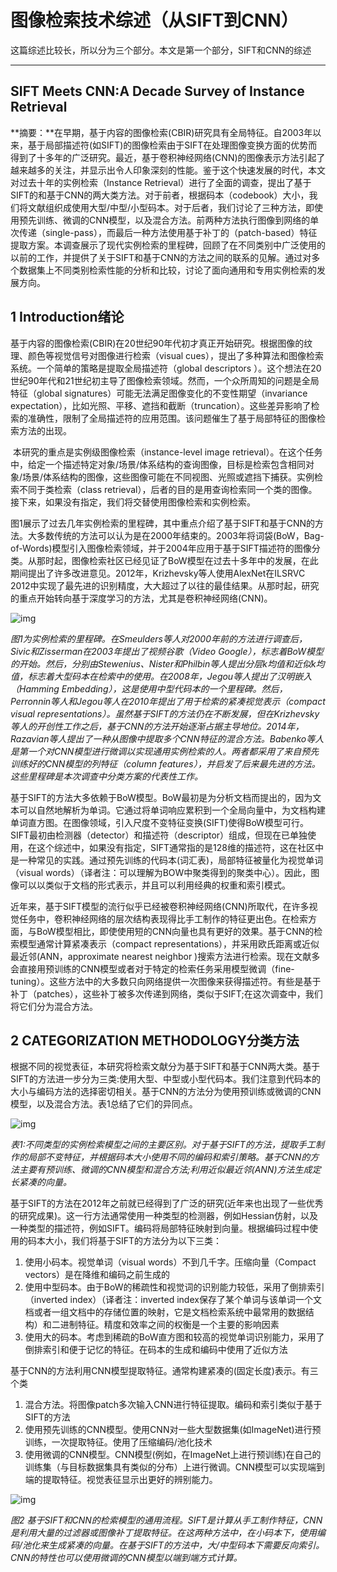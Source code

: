 # 图像检索技术综述（从SIFT到CNN）

这篇综述比较长，所以分为三个部分。本文是第一个部分，SIFT和CNN的综述

------

## SIFT Meets CNN:A Decade Survey of Instance Retrieval

​    **摘要：**在早期，基于内容的图像检索(CBIR)研究具有全局特征。自2003年以来，基于局部描述符(如SIFT)的图像检索由于SIFT在处理图像变换方面的优势而得到了十多年的广泛研究。最近，基于卷积神经网络(CNN)的图像表示方法引起了越来越多的关注，并显示出令人印象深刻的性能。鉴于这个快速发展的时代，本文对过去十年的实例检索（Instance  Retrieval）进行了全面的调查，提出了基于SIFT的和基于CNN的两大类方法。对于前者，根据码本（codebook）大小，我们将文献组织成使用大型/中型/小型码本。对于后者，我们讨论了三种方法，即使用预先训练、微调的CNN模型，以及混合方法。前两种方法执行图像到网络的单次传递（single-pass），而最后一种方法使用基于补丁的（patch-based）特征提取方案。本调查展示了现代实例检索的里程碑，回顾了在不同类别中广泛使用的以前的工作，并提供了关于SIFT和基于CNN的方法之间的联系的见解。通过对多个数据集上不同类别检索性能的分析和比较，讨论了面向通用和专用实例检索的发展方向。

## **1 Introduction绪论**

​    基于内容的图像检索(CBIR)在20世纪90年代初才真正开始研究。根据图像的纹理、颜色等视觉信号对图像进行检索（visual  cues），提出了多种算法和图像检索系统。一个简单的策略是提取全局描述符（global descriptors  ）。这个想法在20世纪90年代和21世纪初主导了图像检索领域。然而，一个众所周知的问题是全局特征（global  signatures）可能无法满足图像变化的不变性期望（invariance  expectation），比如光照、平移、遮挡和截断（truncation）。这些差异影响了检索的准确性，限制了全局描述符的应用范围。该问题催生了基于局部特征的图像检索方法的出现。

​    本研究的重点是实例级图像检索（instance-level image  retrieval）。在这个任务中，给定一个描述特定对象/场景/体系结构的查询图像，目标是检索包含相同对象/场景/体系结构的图像，这些图像可能在不同视图、光照或遮挡下捕获。实例检索不同于类检索（class retrieval），后者的目的是用查询检索同一个类的图像。接下来，如果没有指定，我们将交替使用图像检索和实例检索。

​    图1展示了过去几年实例检索的里程碑，其中重点介绍了基于SIFT和基于CNN的方法。大多数传统的方法可以认为是在2000年结束的。2003年将词袋(BoW，Bag-of-Words)模型引入图像检索领域，并于2004年应用于基于SIFT描述符的图像分类。从那时起，图像检索社区已经见证了BoW模型在过去十多年中的发展，在此期间提出了许多改进意见。2012年，Krizhevsky等人使用AlexNet在ILSRVC 2012中实现了最先进的识别精度，大大超过了以往的最佳结果。从那时起，研究的重点开始转向基于深度学习的方法，尤其是卷积神经网络(CNN)。

![img](https://img-blog.csdnimg.cn/20190507144021506.png?x-oss-process=image/watermark,type_ZmFuZ3poZW5naGVpdGk,shadow_10,text_aHR0cHM6Ly9ibG9nLmNzZG4ubmV0L1RvbXhpYW9kYWk=,size_16,color_FFFFFF,t_70)

*图1为实例检索的里程碑。在Smeulders等人对2000年前的方法进行调查后，Sivic和Zisserman在2003年提出了视频谷歌（Video  Google），标志着BoW模型的开始。然后，分别由Stewenius、Nister和Philbin等人提出分层k均值和近似k均值，标志着大型码本在检索中的使用。在2008年，Jegou等人提出了汉明嵌入（Hamming  Embedding），这是使用中型代码本的一个里程碑。然后，Perronnin等人和Jegou等人在2010年提出了用于检索的紧凑视觉表示（compact visual  representations）。虽然基于SIFT的方法仍在不断发展，但在Krizhevsky等人的开创性工作之后，基于CNN的方法开始逐渐占据主导地位。2014年，Razavian等人提出了一种从图像中提取多个CNN特征的混合方法。Babenko等人是第一个对CNN模型进行微调以实现通用实例检索的人。两者都采用了来自预先训练好的CNN模型的列特征（column features），并启发了后来最先进的方法。这些里程碑是本次调查中分类方案的代表性工作。*

 

​    基于SIFT的方法大多依赖于BoW模型。BoW最初是为分析文档而提出的，因为文本可以自然地解析为单词。它通过将单词响应累积到一个全局向量中，为文档构建单词直方图。在图像领域，引入尺度不变特征变换(SIFT)使得BoW模型可行。SIFT最初由检测器（detector）和描述符（descriptor）组成，但现在已单独使用，在这个综述中，如果没有指定，SIFT通常指的是128维的描述符，这在社区中是一种常见的实践。通过预先训练的代码本(词汇表)，局部特征被量化为视觉单词（visual words）（译者注：可以理解为BOW中聚类得到的聚类中心）。因此，图像可以以类似于文档的形式表示，并且可以利用经典的权重和索引模式。

​    近年来，基于SIFT模型的流行似乎已经被卷积神经网络(CNN)所取代，在许多视觉任务中，卷积神经网络的层次结构表现得比手工制作的特征更出色。在检索方面，与BoW模型相比，即使使用短的CNN向量也具有更好的效果。基于CNN的检索模型通常计算紧凑表示（compact representations），并采用欧氏距离或近似最近邻(ANN，approximate nearest neighbor  )搜索方法进行检索。现在文献多会直接用预训练的CNN模型或者对于特定的检索任务采用模型微调（fine-tuning）。这些方法中的大多数只向网络提供一次图像来获得描述符。有些是基于补丁（patches），这些补丁被多次传递到网络，类似于SIFT;在这次调查中，我们将它们分为混合方法。

## 2 CATEGORIZATION METHODOLOGY分类方法

​    根据不同的视觉表征，本研究将检索文献分为基于SIFT和基于CNN两大类。基于SIFT的方法进一步分为三类:使用大型、中型或小型代码本。我们注意到代码本的大小与编码方法的选择密切相关。基于CNN的方法分为使用预训练或微调的CNN模型，以及混合方法。表1总结了它们的异同点。

![img](https://img-blog.csdnimg.cn/20190507143951770.png?x-oss-process=image/watermark,type_ZmFuZ3poZW5naGVpdGk,shadow_10,text_aHR0cHM6Ly9ibG9nLmNzZG4ubmV0L1RvbXhpYW9kYWk=,size_16,color_FFFFFF,t_70)

*表1:不同类型的实例检索模型之间的主要区别。对于基于SIFT的方法，提取手工制作的局部不变特征，并根据码本大小使用不同的编码和索引策略。基于CNN的方法主要有预训练、微调的CNN模型和混合方法;利用近似最近邻(ANN)方法生成定长紧凑的向量。*

​    基于SIFT的方法在2012年之前就已经得到了广泛的研究(近年来也出现了一些优秀的研究成果)。这一行方法通常使用一种类型的检测器，例如Hessian仿射，以及一种类型的描述符，例如SIFT。编码将局部特征映射到向量。根据编码过程中使用的码本大小，我们将基于SIFT的方法分为以下三类：

1. 使用小码本。视觉单词（visual words）不到几千字。压缩向量（Compact vectors）是在降维和编码之前生成的
2. 使用中型码本。由于BoW的稀疏性和视觉词的识别能力较低，采用了倒排索引（inverted index）（译者注：inverted  index保存了某个单词与该单词一个文档或者一组文档中的存储位置的映射，它是文档检索系统中最常用的数据结构）和二进制特征。精度和效率之间的权衡是一个主要的影响因素
3. 使用大的码本。考虑到稀疏的BoW直方图和较高的视觉单词识别能力，采用了倒排索引和便于记忆的特征。在码本的生成和编码中使用了近似方法

​    基于CNN的方法利用CNN模型提取特征。通常构建紧凑的(固定长度)表示。有三个类

1. 混合方法。将图像patch多次输入CNN进行特征提取。编码和索引类似于基于SIFT的方法
2. 使用预先训练的CNN模型。使用CNN对一些大型数据集(如ImageNet)进行预训练，一次提取特征。使用了压缩编码/池化技术
3. 使用微调的CNN模型。CNN模型(例如，在ImageNet上进行预训练)在自己的训练集（与目标数据集具有类似的分布）上进行微调。CNN模型可以实现端到端的提取特征。视觉表征显示出更好的辨别能力。

![img](https://img-blog.csdnimg.cn/20190507143850627.png?x-oss-process=image/watermark,type_ZmFuZ3poZW5naGVpdGk,shadow_10,text_aHR0cHM6Ly9ibG9nLmNzZG4ubmV0L1RvbXhpYW9kYWk=,size_16,color_FFFFFF,t_70)

*图2 基于SIFT和CNN的检索模型的通用流程。SIFT是计算从手工制作特征，CNN是利用大量的过滤器或图像补丁提取特征。在这两种方法中，在小码本下，使用编码/池化来生成紧凑的向量。在基于SIFT的方法中，大/中型码本下需要反向索引。CNN的特性也可以使用微调的CNN模型以端到端方式计算。*